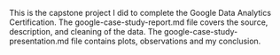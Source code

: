 This is the capstone project I did to complete the Google Data Analytics Certification. The google-case-study-report.md file covers the source, description, and cleaning of the data. The google-case-study-presentation.md file contains plots, observations and my conclusion.
